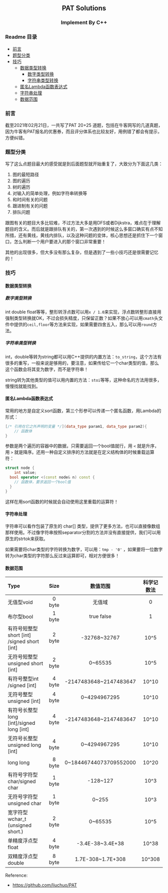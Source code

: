 <h2 align="center">PAT Solutions</h2>
<h3 style="color:'red';" align="center">Implement By C++</h3>

### Readme 目录

- [前言](#前言)
- [题型分类](#题型分类)
- [技巧](#技巧)
  - [数据类型转换](#数据类型转换)
    - [数字类型转换](#数字类型转换)
    - [字符串类型转换](#字符串类型转换)
  - [匿名Lambda函数表达式](#匿名Lambda函数表达式)
  - [字符串处理](#字符串处理)
  - [数据范围](#数据范围)

### 前言

截至2021年02月21日，一共写了PAT 20+25 道题，包括在牛客网写的几道真题，因为牛客有PAT报名的优惠券，而且评分体系也比较友好，用例错了都会有提示，方便纠错。

### 题型分类

写了这么点题目最大的感受就是到后面题型就开始重复了，大致分为下面这几类：

1. 图的最短路径
2. 图的遍历
3. 树的遍历
4. 对输入的简单处理，例如字符串转换等
5. 和时间有关的问题
6. 跟进制有关的问题
7. 排队问题

跟图有关的题目大多比较难，不过方法大多是用DFS或者Dijkstra，难点在于理解题目的含义。而后就是跟排队有关的，第一次遇到的时候这么多窗口确实有点不知所措，还有黄线，黄线内排队，以及这种问题的变体，核心思想还是抓住下一个窗口，怎么判断一个用户要进入的那个窗口非常重要！

其他的出现很多，但大多没有那么复杂，但是遇到了一些小技巧还是很需要记忆的！

### 技巧

#### 数据类型转换

##### 数字类型转换

int double float等等，整形转浮点数可以用`x / 1.0`来实现，浮点数转整形直接用强制类型转换就OK，不过会损失精度，只保留正数？如果不放心可以用`cmath`头文件中提供的`ceil,floor`等方法来实现，如果需要四舍五入，那么可以用`round`方法。

##### 字符串类型转换

int，double等转为string都可以用C++提供的内置方法：`to_string`，这个方法有很多的重写，一般来说是够用的，要注意，如果传给它一个char类型的值，那么这个函数会将其变为数字，而不是字符串！

string转为其他类型的值可以用内置的方法：`stoi`等等，这种命名的方法用很多，慢慢找就能找到。

#### 匿名Lambda函数表达式

常用的地方是自定义sort函数，第三个形参可以传递一个匿名函数，用Lambda的形式：

```cpp
[/* 引用在它之外声明的变量 */](data_type param1, data_type param2){
	// 函数体
}
```

参数是两个遍历的容器中的数据，只需要返回一个bool值就行，用 `<` 就是升序，用 `>` 就是降序。还用一种自定义排序的方法就是在定义结构体的时候重载运算符：

```cpp
struct node {
	int value;
  bool operator <(const node& n) const {
  	// 函数体，要求返回一个bool值
  }
}
```

这样在用sort函数的时候就会自动使用这里重载的运算符！

#### 字符串处理

字符串可以看作包装了原生的 char[] 类型，提供了更多方法，也可以直接像数组那样使用。不过像字符串按照separator分割的方法并没有直接提供，我们可以用原生的strtok来获取。

如果需要将char类型的字符转换为数字，可以用：`tmp - '0'` ，如果要将一位数字转为char类型的字符那么反过来运算即可，相对方便很多！

#### 数据范围

| Type                                        |  Size  |        数值范围        | 科学记数法 |
| :------------------------------------------ | :----: | :--------------------: | :--------: |
| 无值型void                                  | 0 byte |         无值域         |     0      |
| 布尔型bool                                  | 1 byte |      true  false       |     1      |
| 有符号短整型short [int] /signed short [int] | 2 byte |      -32768~32767      |    10^5    |
| 无符号短整型unsigned short [int]            | 2 byte |        0~65535         |    10^5    |
| 有符号整型int /signed [int]                 | 4 byte | -2147483648~2147483647 |   10^10    |
| 无符号整型unsigned [int]                    | 4 byte |      0~4294967295      |   10^10    |
| 有符号长整型long [int]/signed long [int]    | 4 byte | -2147483648~2147483647 |   10^10    |
| 无符号长整型unsigned long [int]             | 4 byte |      0~4294967295      |   10^10    |
| long long                                   | 8 byte | 0~18446744073709552000 |   10^20    |
| 有符号字符型char/signed char                | 1 byte |        -128~127        |    10^3    |
| 无符号字符型unsigned char                   | 1 byte |         0~255          |    10^3    |
| 宽字符型wchar_t (unsigned short.)           | 2 byte |        0~65535         |    10^5    |
| 单精度浮点型float                           | 4 byte |    -3.4E-38~3.4E+38    |   10^38    |
| 双精度浮点型double                          | 8 byte |   1.7E-308~1.7E+308    |   10^308   |

Reference: 

- https://github.com/liuchuo/PAT

